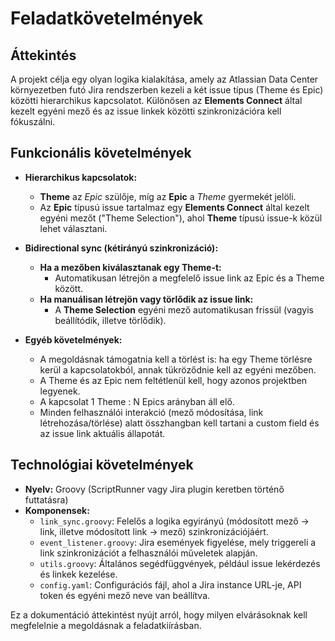 # Feladatkövetelmények

## Áttekintés
A projekt célja egy olyan logika kialakítása, amely az Atlassian Data Center környezetben futó Jira rendszerben kezeli a két issue típus (Theme és Epic) közötti hierarchikus kapcsolatot. Különösen az **Elements Connect** által kezelt egyéni mező és az issue linkek közötti szinkronizációra kell fókuszálni.

## Funkcionális követelmények
- **Hierarchikus kapcsolatok:**
  - **Theme** az _Epic_ szülője, míg az **Epic** a _Theme_ gyermekét jelöli.
  - Az **Epic** típusú issue tartalmaz egy **Elements Connect** által kezelt egyéni mezőt ("Theme Selection"), ahol **Theme** típusú issue-k közül lehet választani.
  
- **Bidirectional sync (kétirányú szinkronizáció):**
  - **Ha a mezőben kiválasztanak egy Theme-t:**
    - Automatikusan létrejön a megfelelő issue link az Epic és a Theme között.
  - **Ha manuálisan létrejön vagy törlődik az issue link:**
    - A **Theme Selection** egyéni mező automatikusan frissül (vagyis beállítódik, illetve törlődik).
    
- **Egyéb követelmények:**
  - A megoldásnak támogatnia kell a törlést is: ha egy Theme törlésre kerül a kapcsolatokból, annak tükröződnie kell az egyéni mezőben.
  - A Theme és az Epic nem feltétlenül kell, hogy azonos projektben legyenek.
  - A kapcsolat 1 Theme : N Epics arányban áll elő.
  - Minden felhasználói interakció (mező módosítása, link létrehozása/törlése) alatt összhangban kell tartani a custom field és az issue link aktuális állapotát.

## Technológiai követelmények
- **Nyelv:** Groovy (ScriptRunner vagy Jira plugin keretben történő futtatásra)
- **Komponensek:**
  - `link_sync.groovy`: Felelős a logika egyirányú (módosított mező → link, illetve módosított link → mező) szinkronizációjáért.
  - `event_listener.groovy`: Jira események figyelése, mely triggereli a link szinkronizációt a felhasználói műveletek alapján.
  - `utils.groovy`: Általános segédfüggvények, például issue lekérdezés és linkek kezelése.
  - `config.yaml`: Configurációs fájl, ahol a Jira instance URL-je, API token és egyéni mező neve van beállítva.
  
Ez a dokumentáció áttekintést nyújt arról, hogy milyen elvárásoknak kell megfelelnie a megoldásnak a feladatkiírásban.